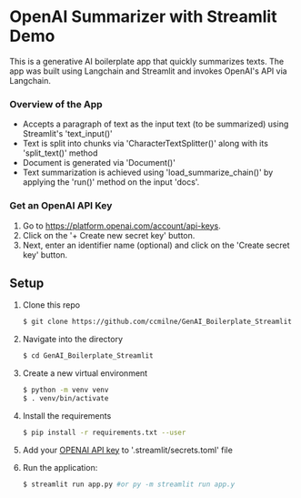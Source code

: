 # OpenAI Summarizer with Streamlit Demo

This is a generative AI boilerplate app that quickly summarizes texts. The app was built using Langchain and Streamlit and invokes OpenAI's API via Langchain.

### Overview of the App

- Accepts a paragraph of text as the input text (to be summarized) using Streamlit's 'text_input()'
- Text is split into chunks via 'CharacterTextSplitter()' along with its 'split_text()' method
- Document is generated via 'Document()'
- Text summarization is achieved using 'load_summarize_chain()' by applying the 'run()' method on the input 'docs'.

### Get an OpenAI API Key

1. Go to https://platform.openai.com/account/api-keys.
2. Click on the '+ Create new secret key' button.
3. Next, enter an identifier name (optional) and click on the 'Create secret key' button.

## Setup

1. Clone this repo
    ```bash
    $ git clone https://github.com/ccmilne/GenAI_Boilerplate_Streamlit
    ```

2. Navigate into the directory
    ```bash
    $ cd GenAI_Boilerplate_Streamlit
    ```

3. Create a new virtual environment
    ```bash
    $ python -m venv venv
    $ . venv/bin/activate
    ```

4. Install the requirements
    ```bash
    $ pip install -r requirements.txt --user
    ```

5. Add your [OPENAI API key](https://platform.openai.com/account/api-keys) to '.streamlit/secrets.toml' file

6. Run the application:
    ```bash
    $ streamlit run app.py #or py -m streamlit run app.y
    ```
